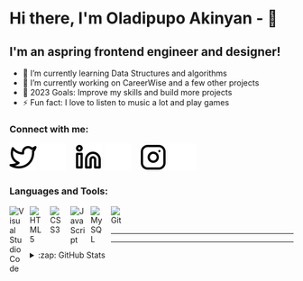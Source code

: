 # Hi there, I'm Oladipupo Akinyan - 👋 




## I'm an aspring frontend engineer and designer!

- 🌱 I’m currently learning Data Structures and algorithms 
- 👯 I’m currently working on CareerWise and a few other projects
- 🥅 2023 Goals: Improve my skills and build more projects 
- ⚡ Fun fact: I love to listen to music a lot and play games

### Connect with me:

[![website](./img/twitter-light.svg)](https://twitter.com/Michaelakinyan?t=aa_rE26GNqZVG9MkGhUKZw&s=09#gh-light-mode-only)
[![website](./img/twitter-dark.svg)](https://twitter.com/Michaelakinyan?t=aa_rE26GNqZVG9MkGhUKZw&s=09#gh-dark-mode-only)
&nbsp;&nbsp;
[![website](./img/linkedin-light.svg)](www.linkedin.com/in/oladipupo-akinyan#gh-light-mode-only)
[![website](./img/linkedin-dark.svg)](www.linkedin.com/in/oladipupo-akinyan#gh-dark-mode-only)
&nbsp;&nbsp;
[![website](./img/instagram-light.svg)](https://instagram.com/_michael.dev?igshid=ZDdkNTZiNTM=#gh-light-mode-only)
[![website](./img/instagram-dark.svg)](https://instagram.com/_michael.dev?igshid=ZDdkNTZiNTM=#gh-dark-mode-only)

### Languages and Tools:

<img align="left" alt="Visual Studio Code" width="26px" src="https://cdn.jsdelivr.net/gh/devicons/devicon/icons/vscode/vscode-original.svg" style="padding-right:10px;" />
<img align="left" alt="HTML5" width="26px" src="https://cdn.jsdelivr.net/gh/devicons/devicon/icons/html5/html5-original.svg" style="padding-right:10px;" />
<img align="left" alt="CSS3" width="26px" src="https://cdn.jsdelivr.net/gh/devicons/devicon/icons/css3/css3-original.svg" style="padding-right:10px;" />
<img align="left" alt="JavaScript" width="26px" src="https://cdn.jsdelivr.net/gh/devicons/devicon/icons/javascript/javascript-original.svg" style="padding-right:10px;" />
<img align="left" alt="MySQL" width="26px" src="https://cdn.jsdelivr.net/gh/devicons/devicon/icons/mysql/mysql-original.svg" style="padding-right:10px;" />
<img align="left" alt="Git" width="26px" src="https://cdn.jsdelivr.net/gh/devicons/devicon/icons/git/git-original.svg" style="padding-right:10px;" />

<br />
<br />

---



---

<details>
  <summary>:zap: GitHub Stats</summary>

  <img align="left" alt="codeSTACKr's GitHub Stats" src="https://github-readme-stats.vercel.app/api?username=codeSTACKr&show_icons=true&hide_border=false&title_color=ff652f&icon_color=FFE400&bg_color=09131B&text_color=ffffff&border_color=0c1a25" />

</details>

[twitter]: https://twitter.com/Michaelakinyan?t=aa_rE26GNqZVG9MkGhUKZw&s=09
[instagram]: https://instagram.com/_michael.dev?igshid=ZDdkNTZiNTM=
[linkedin]: www.linkedin.com/in/oladipupo-akinyan
